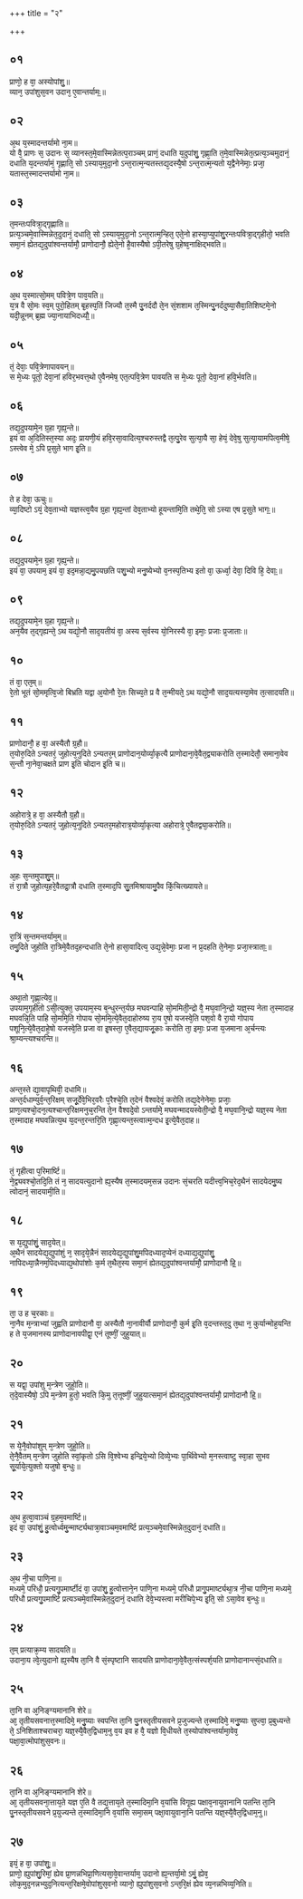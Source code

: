 +++
title = "२"

+++
## ०१
प्राणो᳘ ह वा᳘ अस्योपांशु᳟॥  
व्यान᳘ उपांशुस᳘वन उदान᳘ ए᳘वान्तर्यामः᳟॥  
## ०२
अ᳘थ य᳘स्मादन्तर्यामो ना᳘म॥  
यो वै᳘ प्राणः स᳘ उदानः स᳘ व्यानस्त᳘मे᳘वास्मिन्नेतत्प᳘राञ्चम् प्राणं᳘ दधाति य᳘दुपांशु᳘ गृह्णा᳘ति त᳘मे᳘वास्मिन्नेत᳘त्प्रत्य᳘ञ्चमुदानं᳘ दधाति य᳘दन्तर्यामं᳘ गृह्णाति᳘ सो ऽस्याय᳘मुदा᳘नो ऽन्त᳘रात्म᳘न्यतस्तद्य᳘दस्यै᳘षो ऽन्त᳘रात्म᳘न्यतो य᳘द्वैनेनेमाः᳘ प्रजा᳘ यतास्त᳘स्मादन्तर्यामो ना᳘म॥  
## ०३
त᳘मन्तःपवित्रा᳘द्गृह्णाति॥  
प्रत्य᳘ञ्चमे᳘वास्मिन्नेत᳘दुदानं᳘ दधाति᳘ सो ऽस्याय᳘मुदा᳘नो ऽन्त᳘रात्म᳘न्हित᳘ एते᳘नो हास्या᳘प्युपांशु᳘रन्तःपवित्रा᳘द्गृहीतो᳘ भवति समा᳘नं ह्येतद्य᳘दुपांश्वन्तर्यामौ᳘ प्राणोदानौ᳘ ह्येते᳘नो है᳘वास्यैषो ऽपी᳘तरेषु ग्र᳘हेष्व᳘नाक्षिद्भवति॥  
## ०४
अ᳘थ य᳘स्मात्सो᳘मम् पवित्रे᳘ण पाव᳘यति॥  
य᳘त्र वै सो᳘मः स्व᳘म् पुरो᳘हितम् बृ᳘हस्प᳘तिं जिज्यौ त᳘स्मै पु᳘नर्ददौ ते᳘न सं᳘शशाम त᳘स्मिन्पु᳘नर्ददुष्या᳘सैवा᳘तिशिष्टमे᳘नो यदी᳘न्नूनम् ब्र᳘ह्म ज्या᳘नायाभिदध्यौ᳟॥  
## ०५
तं᳘ देवाः᳘ पवि᳘त्रेणापावयन्॥  
स मे᳘ध्यः पूतो᳘ देवा᳘नां हविर᳘भवत्त᳘थो ए᳘वैनमेष᳘ एत᳘त्पवि᳘त्रेण पावयति स मे᳘ध्यः पूतो᳘ देवा᳘नां हवि᳘र्भवति॥  
## ०६
तद्य᳘दुपयामे᳘न ग्र᳘हा गृह्य᳘न्ते॥  
इयं वा अ᳘दितिस्त᳘स्या अदः᳘ प्रायणी᳘यं हवि᳘रसा᳘वादित्य᳘श्चरुस्तद्वै त᳘त्पु᳘रेव सुत्या᳘यै सा᳘ हेयं᳘ देवे᳘षु सुत्या᳘यामपित्व᳘मीषे᳘ ऽस्त्वेव मे᳘ ऽपि प्र᳘सुते भाग इ᳘ति॥  
## ०७
ते ह देवा᳘ ऊचुः॥  
व्या᳘दिष्टो ऽयं᳘ देव᳘ताभ्यो यज्ञस्त्व᳘यैव ग्र᳘हा गृह्य᳘न्तां देव᳘ताभ्यो हूयन्तामि᳘ति तथे᳘ति᳘ सो ऽस्या एष प्र᳘सुते भागः᳟॥  
## ०८
तद्य᳘दुपयामे᳘न ग्र᳘हा गृह्य᳘न्ते॥  
इयं वा᳘ उपयाम᳘ इयं वा᳘ इद᳘मन्ना᳘द्यमु᳘पयछति पशु᳘भ्यो मनु᳘ष्येभ्यो व᳘नस्प᳘तिभ्य इतो वा᳘ ऊर्ध्वा᳘ देवा᳘ दिवि हि᳘ देवाः᳟॥  
## ०९
तद्य᳘दुपयामे᳘न ग्र᳘हा गृह्य᳘न्ते॥  
अन᳘यैव त᳘द्गृह्यन्ते᳘ ऽथ यद्यो᳘नौ साद᳘यतीयं वा᳘ अस्य स᳘र्वस्य यो᳘निरस्यै वा᳘ इमाः᳘ प्रजाः प्र᳘जाताः॥  
## १०
तं वा᳘ एत᳘म्॥  
रे᳘तो भूतं सो᳘ममृत्वि᳘जो बिभ्रति यद्वा अ᳘योनौ रे᳘तः सिच्य᳘ते प्र वै त᳘न्मीयते᳘ ऽथ यद्यो᳘नौ साद᳘यत्यस्या᳘मेव त᳘त्सादयति॥  
## ११
प्राणोदानौ᳘ ह वा᳘ अस्यैतौ ग्र᳘हौ॥  
त᳘योरु᳘दिते ऽन्यतरं᳘ जुहोत्य᳘नुदिते ऽन्यतर᳘म् प्राणोदान᳘योर्व्या᳘कृत्यै प्राणोदाना᳘वे᳘वैत᳘द्व्याकरोति त᳘स्मादेतौ᳘ समाना᳘वेव स᳘न्तौ ना᳘नेवा᳘चक्षते प्राण इ᳘ति चोदान इ᳘ति च॥  
## १२
अहोरात्रे᳘ ह वा᳘ अस्यैतौ ग्र᳘हौ॥  
त᳘योरु᳘दिते ऽन्यतरं᳘ जुहोत्य᳘नुदिते ऽन्यतर᳘महोरात्र᳘योर्व्या᳘कृत्या अहोरात्रे᳘ ए᳘वैतद्व्या᳘करोति॥  
## १३
अ᳘हः स᳘न्तमुपाशु᳘म्॥  
तं रा᳘त्रौ जुहोत्य᳘हरे᳘वैतद्रा᳘त्रौ दधाति त᳘स्माद᳘पि सु᳘तमिश्रायामु᳘पैव किं᳘चित्ख्यायते॥  
## १४
रा᳘त्रिं स᳘न्तमन्तर्याम᳘म्॥  
तमु᳘दिते जुहोति रा᳘त्रिमे᳘वैतद᳘हन्दधाति ते᳘नो हासा᳘वादित्य᳘ उद्य᳘न्ने᳘वेमाः᳘ प्रजा न प्र᳘दहति ते᳘नेमाः᳘ प्रजा᳘स्त्राताः᳟॥  
## १५
अथा᳘तो गृह्णा᳘त्येव᳟॥  
उपयाम᳘गृहीतो ऽसी᳘त्युक्त᳘ उपयाम᳘स्य ब᳘न्धुरन्त᳘र्यछ मघवन्पाहि सो᳘ममिती᳘न्द्रो वै᳘ मघ᳘वानि᳘न्द्रो यज्ञ᳘स्य नेता त᳘स्मादाह मघवन्नि᳘ति पाहि सो᳘ममि᳘ति गोपाय सो᳘ममि᳘त्ये᳘वैत᳘दाहोरुष्य रा᳘य ए᳘षो यजस्वे᳘ति पश᳘वो वै रा᳘यो गोपाय पशूनि᳘त्ये᳘वैत᳘दाहे᳘षो यजस्वे᳘ति प्रजा वा इ᳘षस्ता᳘ ए᳘वैत᳘द्यायजू᳘काः करोति ता᳘ इमाः᳘ प्रजा य᳘जमाना अ᳘र्चन्त्यः श्रा᳘म्यन्त्यश्चरन्ति॥  
## १६
अन्त᳘स्ते द्या᳘वापृथिवी᳘ दधामि॥  
अन्त᳘र्दधाम्युर्व᳘न्त᳘रिक्षम् सजू᳘र्देवे᳘भिर᳘वरैः प᳘रैश्चे᳘ति त᳘देनं वैश्वदेवं᳘ करोति तद्य᳘देनेनेमाः᳘ प्रजाः᳘ प्राण᳘त्यश्चो᳘दन᳘त्यश्चान्त᳘रिक्षमनुच᳘रन्ति ते᳘न वैश्वदे᳘वो ऽन्तर्यामे᳘ मघवन्मादयस्वेती᳘न्द्रो वै᳘ मघ᳘वानि᳘न्द्रो यज्ञ᳘स्य नेता त᳘स्मादाह मघवन्नित्य᳘थ य᳘दन्त᳘रन्तरि᳘ति गृह्णा᳘त्यन्त᳘स्त्वात्म᳘न्दध इ᳘त्ये᳘वैत᳘दाह॥  
## १७
तं᳘ गृहीत्वा प᳘रिमार्ष्टि॥  
ने᳘द्व्यवश्चो᳘तदि᳘ति तं न᳘ सादयत्युदानो ह्य᳘स्यैष त᳘स्मादयम᳘सन्न उदानः सं᳘चरति यदीत्त्व᳘भिच᳘रेद᳘थैनं सादयेदमु᳘ष्य त्वोदानं᳘ सादयामी᳘ति॥  
## १८
स य᳘द्युपांशुं᳘ साद᳘येत्॥  
अ᳘थैनं सादयेद्य᳘द्युपांशुं न᳘ साद᳘ये᳘न्नैनं सादयेद्य᳘द्युपांशु᳘मपिदध्याद᳘प्येनं दध्याद्य᳘द्युपांशु᳘ नापिदध्या᳘न्नैनम᳘पिदध्याद्य᳘थोपांशोः क᳘र्म त᳘थैत᳘स्य समा᳘नं ह्येतद्य᳘दुपांश्वन्तर्यामौ᳘ प्राणोदानौ हि᳟॥  
## १९
ता᳘ उ ह च᳘रकाः॥  
ना᳘नैव म᳘न्त्राभ्यां जुह्वति प्राणोदानौ वा᳘ अस्यैतौ ना᳘नावीर्यौ प्राणोदानौ᳘ कुर्म इ᳘ति व᳘दन्तस्त᳘दु त᳘था न᳘ कुर्यान्मोह᳘यन्ति ह ते य᳘जमानस्य प्राणोदानावपीद्वा᳘ एनं तूष्णीं᳘ जुहुयात्॥  
## २०
स यद्वा᳘ उपांशु म᳘न्त्रेण जुहो᳘ति॥  
त᳘दे᳘वास्यैषो᳘ ऽपि म᳘न्त्रेण हुतो᳘ भवति कि᳘मु त᳘त्तूष्णीं᳘ जुहुयात्समा᳘नं ह्येतद्य᳘दुपांश्वन्तर्यामौ᳘ प्राणोदानौ हि᳟॥  
## २१
स ये᳘नै᳘वोपांशुम् म᳘न्त्रेण जुहो᳘ति॥  
ते᳘नै᳘वैतम् म᳘न्त्रेण जुहोति स्वां᳘कृतो ऽसि वि᳘श्वेभ्य इन्द्रिये᳘भ्यो दिव्ये᳘भ्यः पा᳘र्थिवेभ्यो म᳘नस्त्वाष्टु स्वा᳘हा सुभव सू᳘र्याये᳘त्युक्तो यजुषो ब᳘न्धुः॥  
## २२
अ᳘थ हुत्वा᳘वाञ्चं ग्र᳘हम᳘वमार्ष्टि॥  
इदं वा᳘ उपांशुं᳘ हु᳘त्वोर्ध्वमु᳘न्मार्ष्ट्यथात्रा᳘वाञ्चम᳘वमार्ष्टि प्रत्य᳘ञ्चमे᳘वास्मिन्नेत᳘दुदानं᳘ दधाति॥  
## २३
अ᳘थ नी᳘चा पाणि᳘ना॥  
मध्यमे᳘ परिधौ᳘ प्रत्यगु᳘पमार्ष्टीदं वा᳘ उपांशु᳘ हु᳘त्वोत्ताने᳘न पाणि᳘ना मध्यमे᳘ परिधौ प्रागु᳘पमार्ष्ट्यथा᳘त्र नी᳘चा पाणि᳘ना मध्यमे᳘ परिधौ प्रत्यगु᳘पमार्ष्टि प्रत्यञ्चमे᳘वास्मिन्नेत᳘दुदानं᳘ दधाति देवे᳘भ्यस्त्वा मरीचिपे᳘भ्य इ᳘ति᳘ सो ऽसा᳘वेव ब᳘न्धुः॥  
## २४
त᳘म् प्रत्याक्र᳘म्य सादयति॥  
उदाना᳘य त्वे᳘त्युदानो ह्य᳘स्यैष ता᳘नि वै सं᳘स्पृष्टानि सादयति प्राणोदाना᳘वे᳘वैत᳘त्संस्पर्श᳘यति प्राणोदानान्त्सं᳘दधाति॥  
## २५
ता᳘नि वा अ᳘निङ्ग्यमानानि शेरे॥  
आ᳘ तृतीयसवनात्त᳘स्मादिमे᳘ मनु᳘ष्याः स्वपन्ति ता᳘नि पु᳘नस्तृतीयसवने प्र᳘जुज्यन्ते त᳘स्मादिमे᳘ मनु᳘ष्याः सुप्त्वा᳘ प्र᳘बुध्यन्ते ते᳘ ऽनिशिताश्चराचरा᳘ यज्ञ᳘स्यै᳘वैत᳘द्विधाम᳘नु व᳘य इव ह वै᳘ यज्ञो वि᳘धीयते त᳘स्योपांश्वन्तर्यामा᳘वेव᳘ पक्षा᳘वा᳘त्मोपांशुस᳘वनः॥  
## २६
ता᳘नि वा अ᳘निङ्ग्यमानानि शेरे॥  
आ᳘ तृतीयसवना᳘त्ताय᳘ते यज्ञ ए᳘ति वै तद्य᳘त्ताय᳘ते त᳘स्मादिमा᳘नि व᳘यांसि विगृ᳘ह्य पक्षाव᳘नायुवानानि पतन्ति ता᳘नि पु᳘नस्तृतीयसवने प्र᳘युज्यन्ते त᳘स्मादिमा᳘नि व᳘यांसि समा᳘सम् पक्षा᳘वायुवाना᳘नि पतन्ति यज्ञ᳘स्यै᳘वैत᳘द्विधाम᳘नु॥  
## २७
इयं᳘ ह वा᳘ उपांशुः᳟॥  
प्राणो᳘ ह्युपांशु᳘रिमां᳘ ह्येव प्रा᳘णन्नभिप्रा᳘णित्यसा᳘वे᳘वान्तर्याम᳘ उदानो ह्य᳘न्तर्या᳘मो ऽमुं᳘ ह्येव᳘ लोक᳘मुद᳘नन्नभ्युद᳘नित्यन्त᳘रिक्षमे᳘वोपांशुस᳘वनो व्यानो᳘ ह्युपांशुस᳘वनो ऽन्त᳘रि᳘क्षं ह्येव व्य᳘नन्नभिव्य᳘निति॥  